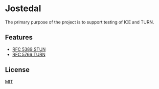 # Jostedal

The primary purpose of the project is to support testing of ICE and TURN.


## Features
- [RFC 5389 STUN](http://tools.ietf.org/html/rfc5389)
- [RFC 5766 TURN](http://tools.ietf.org/html/rfc5766)


## License

[MIT](./LICENSE)
